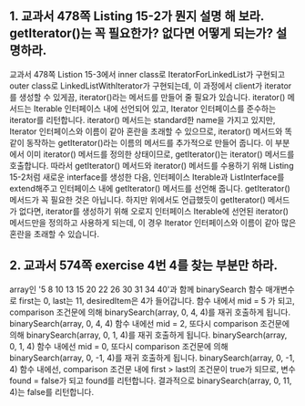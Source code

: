 ## 1. 교과서 478쪽 Listing 15-2가 뭔지 설명 해 보라. getIterator()는 꼭 필요한가? 없다면 어떻게 되는가? 설명하라.

교과서 478쪽 Listion 15-3에서 inner class로 IteratorForLinkedList가 구현되고 outer class로 LinkedListWithIterator가 구현되는데, 
이 과정에서 client가 iterator를 생성할 수 있게끔, iterator()라는 메서드를 만들어 줄 필요가 있습니다.
iterator() 메서드는 Iterable 인터페이스 내에 선언되어 있고, Iterator 인터페이스를 준수하는 iterator를 리턴합니다.
iterator() 메서드는 standard한 name을 가지고 있지만, Iterator 인터페이스와 이름이 같아 혼란을 초래할 수 있으므로, iterator() 메서드와 똑같이 동작하는 getIterator()라는 이름의 메서드를 추가적으로 만들어 줍니다. 이 부분에서 이미 iterator() 메서드를 정의한 상태이므로, getIterator()는 iterator() 메서드를 호출합니다.
따라서 getIterator() 메서드와 iterator() 메서드를 수용하기 위해 
Listing 15-2처럼 새로운 interface를 생성한 다음, 인터페이스 Iterable과 ListInterface를 extend해주고 인터페이스 내에 getIterator() 메서드를 
선언해 줍니다.
getIterator() 메서드가 꼭 필요한 것은 아닙니다.
하지만 위에서도 언급했듯이 getIterator() 메서드가 없다면, iterator를 생성하기 위해 오로지 인터페이스 Iterable에 선언된
iterator() 메서드만을 정의하고 사용하게 되는데, 이 경우 Iterator 인터페이스와 이름이 같아 많은 혼란을 초래할 수 있습니다.

## 2. 교과서 574쪽 exercise 4번 4를 찾는 부분만 하라.

array인 '5 8 10 13 15 20 22 26 30 31 34 40'과 함께 binarySearch 함수 매개변수로 first는 0, last는 11, desiredItem은 4가 들어갑니다. 
함수 내에서 mid = 5 가 되고, comparison 조건문에 의해 binarySearch(array, 0, 4, 4)를 재귀 호출하게 됩니다.
binarySearch(array, 0, 4, 4) 함수 내에선 mid = 2, 또다시 comparison 조건문에 의해 binarySearch(array, 0, 1, 4)를 재귀 호출하게 됩니다.
binarySearch(array, 0, 1, 4) 함수 내에선 mid = 0, 또다시 comparison 조건문에 의해 binarySearch(array, 0, -1, 4)를 재귀 호출하게 됩니다.
binarySearch(array, 0, -1, 4) 함수 내에선, comparison 조건문 내에 first > last의 조건문이 true가 되므로, 변수 found = false가 되고 found를 리턴합니다. 
결과적으로 binarySearch(array, 0, 11, 4)는 false를 리턴합니다. 